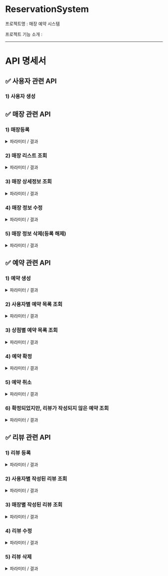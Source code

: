 # ReservationSystem
프로젝트명 : 매장 예약 시스템

프로젝트 기능 소개 : 

---

# API 명세서

## ✅ 사용자 관련 API
### 1) 사용자 생성

## ✅ 매장 관련 API
### 1) 매장등록
<details>
<summary> 파라미터 / 결과</summary>

파라미터 : storeDto
  ~~~
  {
    "memberId" : 2,
    "name" : "testStore",
    "location" : "seoul",
    "description" : "test description"
  }
  ~~~
결과
- 성공
    ~~~ 
    {
      "id": 13,
      "member": {
        "id": 12,
        "username": "mockMember",
        "password": "mockPassword",
        "memberStatus": "PARTNER"
      },
      "name": "testStore3",
      "location": "seoul",
      "description": "test description2",
      "createdAt": "2023-08-17T14:28:38.676748",
      "updatedAt": null
    }
    ~~~
- 실패
</details>


### 2) 매장 리스트 조회
<details>
<summary>파라미터 / 결과</summary>

결과
- 매장 리스트 확인 가능
</details>


### 3) 매장 상세정보 조회
<details>
<summary>파라미터 / 결과</summary>

파라미터 : storeId
결과
- 매장 상세 정보 표시
</details>

### 4) 매장 정보 수정
<details>
<summary>파라미터 / 결과</summary>

파라미터 : storeId, storeDto
결과
- 입력값이 있는 데이터에 대해서만 수정 진행
</details>


### 5) 매장 정보 삭제(등록 해제)
<details>
<summary>파라미터 / 결과</summary>

파라미터 : storeId

결과 : 삭제기능 구현
</details>

## ✅ 예약 관련 API
### 1) 예약 생성
<details>
<summary>파라미터 / 결과</summary>

파라미터
~~~
{
  "memberId" : 2,
  "storeId" : 15,
  "reservationStatus" : "REQUESTED",
  "time" : "2023-08-18T14:30:00"
}
~~~

결과
~~~
{
  "id": 18,
  "member": {
    "id": 2,
    "username": "jisu",
    "password": "dodlal123",
    "memberStatus": "CLIENT"
  },
  "store": {
    "id": 15,
    "member": {
    "id": 2,
    "username": "jisu",
    "password": "dodlal123",
    "memberStatus": "CLIENT"
    },
    "name": "testStore4",
    "location": "seoul",
    "description": "test description2",
    "createdAt": "2023-08-17T14:55:54.646998",
    "updatedAt": null
  },
  "review": null,
  "reservationStatus": "REQUESTED",
  "time": "2023-08-18T14:30:00",
  "createdAt": "2023-08-17T15:48:52.295923",
  "updatedAt": null
}
~~~
</details>

### 2) 사용자별 예약 목록 조회
<details>
<summary>파라미터 / 결과</summary>

파라미터 : http://localhost:8080/reservations/member/19

결과
~~~
[
    {
        "id": 20,
        "member": {
            "id": 19,
            "username": "jiho",
            "password": "dodlal1234",
            "memberStatus": "PARTNER"
        },
        "store": {
            "id": 15,
            "member": {
                "id": 2,
                "username": "jisu",
                "password": "dodlal123",
                "memberStatus": "CLIENT"
            },
            "name": "testStore4",
            "location": "seoul",
            "description": "test description2",
            "createdAt": "2023-08-17T14:55:54.646998",
            "updatedAt": null
        },
        "review": null,
        "reservationStatus": "REQUESTED",
        "time": "2023-08-18T14:30:00",
        "createdAt": "2023-08-17T16:22:17.555752",
        "updatedAt": null
    },
    {
        "id": 21,
        "member": {
            "id": 19,
            "username": "jiho",
            "password": "dodlal1234",
            "memberStatus": "PARTNER"
        },
        ...
]
~~~

</details>

### 3) 상점별 예약 목록 조회
<details>
<summary>파라미터 / 결과</summary>

파라미터 : http://localhost:8080/reservations/store/15

결과 
~~~
[
    {
        "id": 17,
        "member": {
            "id": 2,
            "username": "jisu",
            "password": "dodlal123",
            "memberStatus": "CLIENT"
        },
        "store": {
            "id": 15,
            "member": {
                "id": 2,
                "username": "jisu",
                "password": "dodlal123",
                "memberStatus": "CLIENT"
            },
            "name": "testStore4",
            "location": "seoul",
            "description": "test description2",
            "createdAt": "2023-08-17T14:55:54.646998",
            "updatedAt": null
        },
        "review": null,
        "reservationStatus": "REQUESTED",
        "time": "2023-08-18T14:30:00",
        "createdAt": "2023-08-17T15:23:20.871731",
        "updatedAt": null
    },
    ...
]
~~~

</details>

### 4) 예약 확정
<details>
<summary>파라미터 / 결과</summary>

파라미터 : http://localhost:8080/reservation/cancel?reservationId=21

결과 
~~~
{
    "id": 21,
    "member": {
        "id": 19,
        "username": "jiho",
        "password": "dodlal1234",
        "memberStatus": "PARTNER"
    },
    "store": {
        "id": 15,
        "member": {
            "id": 2,
            "username": "jisu",
            "password": "dodlal123",
            "memberStatus": "CLIENT"
        },
        "name": "testStore4",
        "location": "seoul",
        "description": "test description2",
        "createdAt": "2023-08-17T14:55:54.646998",
        "updatedAt": null
    },
    "review": null,
    "reservationStatus": "CONFIRMED",
    "time": "2023-08-18T14:30:00",
    "createdAt": "2023-08-17T16:22:18.306983",
    "updatedAt": null
}
~~~
"reservationStatus": "CONFIRMED"으로 변경됨.

</details>

### 5) 예약 취소
<details>
<summary>파라미터 / 결과</summary>

파라미터 : http://localhost:8080/reservation/cancel?reservationId=21

결과 
~~~
{
    "id": 21,
    "member": {
        "id": 19,
        "username": "jiho",
        "password": "dodlal1234",
        "memberStatus": "PARTNER"
    },
    "store": {
        "id": 15,
        "member": {
            "id": 2,
            "username": "jisu",
            "password": "dodlal123",
            "memberStatus": "CLIENT"
        },
        "name": "testStore4",
        "location": "seoul",
        "description": "test description2",
        "createdAt": "2023-08-17T14:55:54.646998",
        "updatedAt": null
    },
    "review": null,
    "reservationStatus": "CANCELED",
    "time": "2023-08-18T14:30:00",
    "createdAt": "2023-08-17T16:22:18.306983",
    "updatedAt": null
}
~~~

"reservationStatus": "CANCELED"으로 변경됨.

</details>

### 6) 확정되었지만, 리뷰가 작성되지 않은 예약 조회
<details>
<summary>파라미터 / 결과</summary>

파라미터 : http://localhost:8080/reservations/without_review/member/19

결과
~~~
[
    {
        "id": 21,
        "member": {
            "id": 19,
            "username": "jiho",
            "password": "dodlal1234",
            "memberStatus": "PARTNER"
        },
        "store": {
            "id": 15,
            "member": {
                "id": 2,
                "username": "jisu",
                "password": "dodlal123",
                "memberStatus": "CLIENT"
            },
            "name": "testStore4",
            "location": "seoul",
            "description": "test description2",
            "createdAt": "2023-08-17T14:55:54.646998",
            "updatedAt": null
        },
        "review": null,
        "reservationStatus": "CONFIRMED",
        "time": "2023-08-18T14:30:00",
        "createdAt": "2023-08-17T16:22:18.306983",
        "updatedAt": null
    },
    ...
]
~~~

</details>

## ✅ 리뷰 관련 API
### 1) 리뷰 등록
<details>
<summary>파라미터 / 결과</summary>

파라미터 : storeId, storeDto
결과
- 입력값이 있는 데이터에 대해서만 수정 진행
</details>

### 2) 사용자별 작성된 리뷰 조회
<details>
<summary>파라미터 / 결과</summary>

파라미터 : storeId, storeDto
결과
- 입력값이 있는 데이터에 대해서만 수정 진행
</details>

### 3) 매장별 작성된 리뷰 조회
<details>
<summary>파라미터 / 결과</summary>

파라미터 : storeId, storeDto
결과
- 입력값이 있는 데이터에 대해서만 수정 진행
</details>

### 4) 리뷰 수정
<details>
<summary>파라미터 / 결과</summary>

파라미터 : storeId, storeDto
결과
- 입력값이 있는 데이터에 대해서만 수정 진행
</details>

### 5) 리뷰 삭제
<details>
<summary>파라미터 / 결과</summary>

파라미터 : storeId, storeDto
결과
- 입력값이 있는 데이터에 대해서만 수정 진행
</details>

